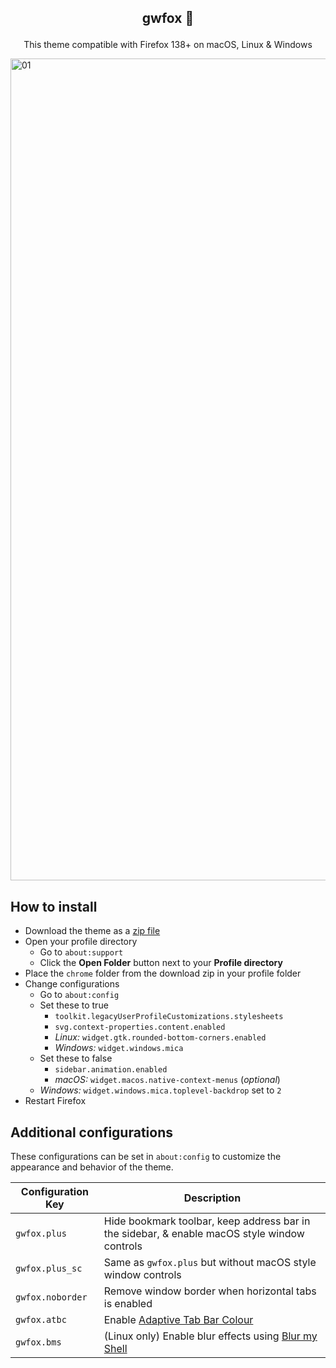 ## <p align="center"> <b> gwfox 🦊 </b> </p>

<p align="center">This theme compatible with Firefox 138+ on macOS, Linux & Windows</p>
<picture>
  <source media="(prefers-color-scheme: light)" srcset="https://github.com/user-attachments/assets/204bffdb-d37f-4a3e-98f6-c21e84b3b46d">
  <source media="(prefers-color-scheme: dark)" srcset="https://github.com/user-attachments/assets/0a83cfb1-23ac-4458-8113-536b240d549b">
  <img width="1315" alt="01">
</picture>

## How to install

- Download the theme as a [zip file](https://github.com/khaister/gwfox/archive/refs/heads/main.zip)
- Open your profile directory
  - Go to `about:support`
  - Click the **Open Folder** button next to your **Profile directory**
- Place the `chrome` folder from the download zip in your profile folder
- Change configurations
  - Go to `about:config`
  - Set these to true
    - `toolkit.legacyUserProfileCustomizations.stylesheets`
    - `svg.context-properties.content.enabled`
    - _Linux:_ `widget.gtk.rounded-bottom-corners.enabled`
    - _Windows:_ `widget.windows.mica`
  - Set these to false
    - `sidebar.animation.enabled`
    - _macOS:_ `widget.macos.native-context-menus` (_optional_)
  - _Windows:_ `widget.windows.mica.toplevel-backdrop` set to `2`
- Restart Firefox

## Additional configurations

These configurations can be set in `about:config` to customize the appearance and behavior of the theme.

| Configuration Key     | Description                                                                                                       |
|-----------------------|-------------------------------------------------------------------------------------------------------------------|
| `gwfox.plus`          | Hide bookmark toolbar, keep address bar in the sidebar, & enable macOS style window controls                      |
| `gwfox.plus_sc`       | Same as `gwfox.plus` but without macOS style window controls                                                      |
| `gwfox.noborder`      | Remove window border when horizontal tabs is enabled                                                              |
| `gwfox.atbc`          | Enable [Adaptive Tab Bar Colour](https://addons.mozilla.org/firefox/addon/adaptive-tab-bar-colour)                |
| `gwfox.bms`           | (Linux only) Enable blur effects using [Blur my Shell](https://extensions.gnome.org/extension/3193/blur-my-shell) |